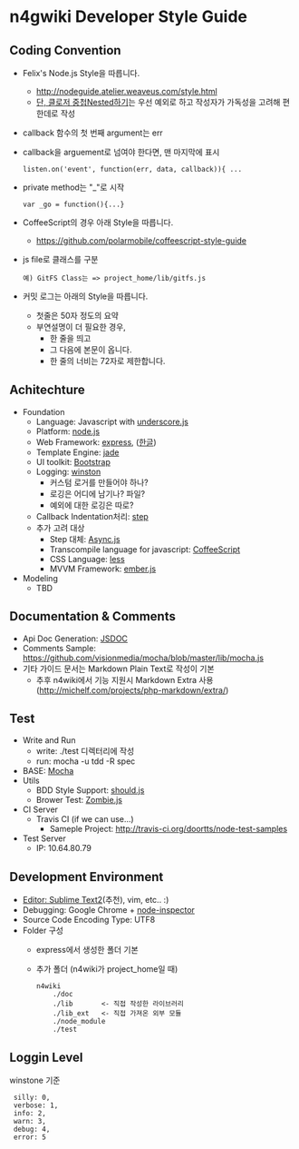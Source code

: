 n4gwiki Developer Style Guide
===

Coding Convention
---
 - Felix's Node.js Style을 따릅니다.
     - http://nodeguide.atelier.weaveus.com/style.html
     - [단, 클로저 중첩Nested하기](http://nodeguide.atelier.weaveus.com/style.html#클로저-중첩nested하기)는 우선 예외로 하고 작성자가 가독성을 고려해 편한데로 작성
 - callback 함수의 첫 번째 argument는 err
 - callback을 arguement로 넘여야 한다면, 맨 마지막에 표시

    ```
    listen.on('event', function(err, data, callback)){ ...
    ```

 - private method는 "_"로 시작

    ```
    var _go = function(){...}
    ```

 - CoffeeScript의 경우 아래 Style을 따릅니다.
    - https://github.com/polarmobile/coffeescript-style-guide
 - js file로 클래스를 구분

    ```
    예) GitFS Class는 => project_home/lib/gitfs.js
    ```
 - 커밋 로그는 아래의 Style을 따릅니다.
    - 첫줄은 50자 정도의 요약
    - 부연설명이 더 필요한 경우,
        - 한 줄을 띄고
        - 그 다음에 본문이 옵니다.
        - 한 줄의 너비는 72자로 제한합니다.

Achitechture
---
 - Foundation
    - Language: Javascript with [underscore.js](http://documentcloud.github.com/underscore/)
    - Platform: [node.js](http://nodejs.org)
    - Web Framework: [express](http://expressjs.com/), ([한글](http://firejune.io/express/))
    - Template Engine: [jade](http://jade-lang.com/)
    - UI toolkit: [Bootstrap](http://twitter.github.com/bootstrap/)
    - Logging: [winston](https://github.com/flatiron/winston)
        - 커스텀 로거를 만들어야 하나?
        - 로깅은 어디에 남기나? 파일?
        - 예외에 대한 로깅은 따로?
    - Callback Indentation처리: [step](https://github.com/creationix/step)
    - 추가 고려 대상
        - Step 대체: [Async.js](https://github.com/caolan/async)
        - Transcompile language for javascript: [CoffeeScript](http://coffeescript.org/)
        - CSS Language: [less](lesscss.org)
        - MVVM Framework: [ember.js](http://emberjs.com)
 - Modeling
    - TBD

Documentation & Comments
---
 - Api Doc Generation: [JSDOC](http://www.2ality.com/2011/08/jsdoc-intro.html)
 - Comments Sample: https://github.com/visionmedia/mocha/blob/master/lib/mocha.js
 - 기타 가이드 문서는 Markdown Plain Text로 작성이 기본
    - 추후 n4wiki에서 기능 지원시 Markdown Extra 사용 (http://michelf.com/projects/php-markdown/extra/)

Test
---
 - Write and Run
    - write: ./test 디렉터리에 작성
    - run: mocha -u tdd -R spec
 - BASE: [Mocha](http://visionmedia.github.com/mocha/)
 - Utils
    - BDD Style Support: [should.js](https://github.com/visionmedia/should.js)
    - Brower Test: [Zombie.js](http://zombie.labnotes.org/)
 - CI Server
    - Travis CI (if we can use...)
      - Sameple Project: http://travis-ci.org/doortts/node-test-samples
 - Test Server
    - IP: 10.64.80.79

Development Environment
---
 - [Editor: Sublime Text2](http://www.sublimetext.com/2)(추천), vim, etc.. :)
 - Debugging: Google Chrome + [node-inspector](https://github.com/dannycoates/node-inspector)
 - Source Code Encoding Type: UTF8
 - Folder 구성
    - express에서 생성한 폴더 기본
    - 추가 폴더 (n4wiki가 project_home일 때)

        ```
        n4wiki
            ./doc
            ./lib       <- 직접 작성한 라이브러리
            ./lib_ext   <- 직접 가져온 외부 모듈
            ./node_module
            ./test
        ```


Loggin Level
------------

winstone 기준

     silly: 0,
     verbose: 1,
     info: 2,
     warn: 3,
     debug: 4,
     error: 5
